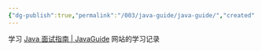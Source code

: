 ```yaml
---
{"dg-publish":true,"permalink":"/003/java-guide/java-guide/","created":"2024-05-08T11:12:47.021+08:00","updated":"2024-06-01T10:48:11.385+08:00"}
---
```


学习 [Java 面试指南 | JavaGuide](https://javaguide.cn) 网站的学习记录